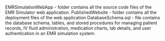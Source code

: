 EMRSimulationWebApp - folder contains all the source code files of the EMR Simulator web application.
PublishedWebsite - folder contains all the deployment files of the web application
DatabaseSchema.sql - file contains the database schema, tables, and stored procedures for managing patient records, IV fluid administration, medication charts, lab details, and user authentication in an EMR simulation system.

